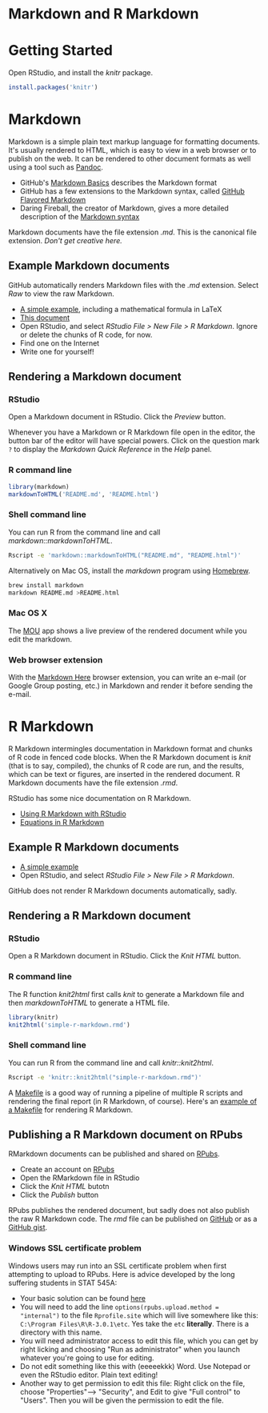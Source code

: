 Markdown and R Markdown
=======================

Getting Started
===============

Open RStudio, and install the *knitr* package.

```r
install.packages('knitr')
```

Markdown
========

Markdown is a simple plain text markup language for formatting
documents. It's usually rendered to HTML, which is easy to view in a
web browser or to publish on the web. It can be rendered to other
document formats as well using a tool such as [Pandoc][pandoc].

- GitHub's [Markdown Basics][basics] describes the Markdown format
- GitHub has a few extensions to the Markdown syntax, called
  [GitHub Flavored Markdown][gfm]
- Daring Fireball, the creator of Markdown, gives a more detailed
  description of the [Markdown syntax][df]

Markdown documents have the file extension *.md*. This is the
canonical file extension. *Don't get creative here.*

[basics]: https://help.github.com/articles/markdown-basics
[gfm]: https://help.github.com/articles/github-flavored-markdown
[df]: http://daringfireball.net/projects/markdown/syntax
[pandoc]: http://johnmacfarlane.net/pandoc/

Example Markdown documents
--------------------------

GitHub automatically renders Markdown files with the *.md* extension.
Select *Raw* to view the raw Markdown.

- [A simple example][simplemarkdown], including a mathematical formula in LaTeX
- [This document][thisdocument]
- Open RStudio, and select *RStudio File > New File > R Markdown*.
  Ignore or delete the chunks of R code, for now.
- Find one on the Internet
- Write one for yourself!

[simplemarkdown]: https://github.com/jennybc/2013-11_sfu/blob/master/simple-markdown.md
[thisdocument]: https://github.com/jennybc/stat540_2014/blob/master/seminars/seminar91_rmarkdown.md

Rendering a Markdown document
-----------------------------

### RStudio

Open a Markdown document in RStudio. Click the *Preview* button.

Whenever you have a Markdown or R Markdown file open in the editor,
the button bar of the editor will have special powers. Click on the
question mark `?` to display the *Markdown Quick Reference* in the
*Help* panel.

### R command line

```r
library(markdown)
markdownToHTML('README.md', 'README.html')
```

### Shell command line

You can run R from the command line and call *markdown::markdownToHTML*.

```sh
Rscript -e 'markdown::markdownToHTML("README.md", "README.html")'
```

Alternatively on Mac OS, install the *markdown* program using
[Homebrew](http://brew.sh).

```sh
brew install markdown
markdown README.md >README.html
```

### Mac OS X

The [MOU](http://mouapp.com/) app shows a live preview of the
rendered document while you edit the markdown.

### Web browser extension

With the [Markdown Here](http://markdown-here.com/) browser extension,
you can write an e-mail (or Google Group posting, etc.) in Markdown
and render it before sending the e-mail.

R Markdown
==========

R Markdown intermingles documentation in Markdown format and chunks
of R code in fenced code blocks. When the R Markdown document is
*knit* (that is to say, compiled), the chunks of R code are run, and
the results, which can be text or figures, are inserted in the
rendered document. R Markdown documents have the file extension *.rmd*.

RStudio has some nice documentation on R Markdown.

- [Using R Markdown with RStudio][rstudiomd]
- [Equations in R Markdown][equations]

[rstudiomd]: http://www.rstudio.com/ide/docs/authoring/using_markdown
[equations]: http://www.rstudio.com/ide/docs/authoring/using_markdown_equations

Example R Markdown documents
----------------------------

- [A simple example][simplermarkdown]
- Open RStudio, and select *RStudio File > New File > R Markdown*.

GitHub does not render R Markdown documents automatically,
sadly.

[simplermarkdown]: https://github.com/jennybc/2013-11_sfu/blob/master/simple-r-markdown.rmd

Rendering a R Markdown document
-------------------------------

### RStudio

Open a R Markdown document in RStudio. Click the *Knit HTML* button.

### R command line

The R function *knit2html* first calls *knit* to generate a Markdown
file and then *markdownToHTML* to generate a HTML file.

```r
library(knitr)
knit2html('simple-r-markdown.rmd')
```

### Shell command line

You can run R from the command line and call *knitr::knit2html*.

```sh
Rscript -e 'knitr::knit2html("simple-r-markdown.rmd")'
```

A [Makefile][wikimake] is a good way of running a pipeline of multiple
R scripts and rendering the final report (in R Markdown, of course).
Here's an [example of a Makefile][rmdmakefile] for rendering R
Markdown.

[wikimake]: http://en.wikipedia.org/wiki/Make_(software)
[rmdmakefile]: https://github.com/jennybc/STAT545A/blob/master/hw06_scaffolds/03_knitWithoutRStudio/Makefile

Publishing a R Markdown document on RPubs
-----------------------------------------

RMarkdown documents can be published and shared on [RPubs][rpubs].

- Create an account on [RPubs][rpubs]
- Open the RMarkdown file in RStudio
- Click the *Knit HTML* butotn
- Click the *Publish* button

RPubs publishes the rendered document, but sadly does not also publish
the raw R Markdown code. The *rmd* file can be published on
[GitHub](github) or as a [GitHub gist](gist).

[rpubs]: http://rpubs.com
[github]: https://github.com
[gist]: https://gist.github.com

### Windows SSL certificate problem

Windows users may run into an SSL certificate problem when first attempting to upload to RPubs. Here is advice developed by the long suffering students in STAT 545A:

- Your basic solution can be found [here](http://support.rstudio.org/help/discussions/problems/2513-problem-with-publish-to-rpubs-windows-rstudio-096231)
- You will need to add the line `options(rpubs.upload.method = "internal")` to the file `Rprofile.site` which will live somewhere like this: `C:\Program Files\R\R-3.0.1\etc`. Yes take the `etc` __literally__. There is a directory with this name.
- You will need administrator access to edit this file, which you can get by right licking and choosing "Run as administrator" when you launch whatever you're going to use for editing.
- Do not edit something like this with (eeeeekkk) Word. Use Notepad or even the RStudio editor. Plain text editing!
- Another way to get permission to edit this file: Right click on the file, choose "Properties"--> "Security", and Edit to give "Full control" to "Users". Then you will be given the permission to edit the file.
